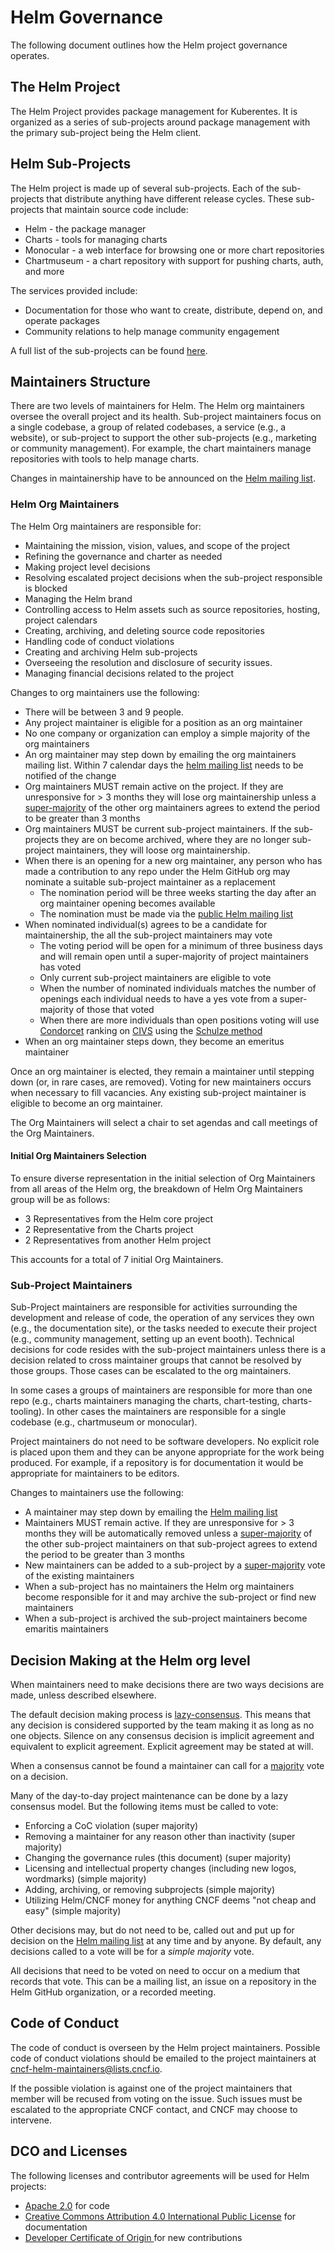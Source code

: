 # Helm Governance

The following document outlines how the Helm project governance operates.

## The Helm Project

The Helm Project provides package management for Kuberentes. It is organized as a series of sub-projects around package management with the primary sub-project being the Helm client.

## Helm Sub-Projects

The Helm project is made up of several sub-projects. Each of the sub-projects that distribute anything have different release cycles. These sub-projects that maintain source code include:

* Helm - the package manager
* Charts - tools for managing charts
* Monocular - a web interface for browsing one or more chart repositories
* Chartmuseum - a chart repository with support for pushing charts, auth, and more

The services provided include:

* Documentation for those who want to create, distribute, depend on, and operate packages
* Community relations to help manage community engagement

A full list of the sub-projects can be found [here](../Sub-Projects.md).

## Maintainers Structure

There are two levels of maintainers for Helm. The Helm org maintainers oversee the overall project and its health. Sub-project maintainers focus on a single codebase, a group of related codebases, a service (e.g., a website), or sub-project to support the other sub-projects (e.g., marketing or community management). For example, the chart maintainers manage repositories with tools to help manage charts.

Changes in maintainership have to be announced on the [Helm mailing list](https://lists.cncf.io/g/cncf-helm).

### Helm Org Maintainers

The Helm Org maintainers are responsible for:

* Maintaining the mission, vision, values, and scope of the project
* Refining the governance and charter as needed
* Making project level decisions
* Resolving escalated project decisions when the sub-project responsible is blocked
* Managing the Helm brand
* Controlling access to Helm assets such as source repositories, hosting, project calendars
* Creating, archiving, and deleting source code repositories
* Handling code of conduct violations
* Creating and archiving Helm sub-projects
* Overseeing the resolution and disclosure of security issues.
* Managing financial decisions related to the project

Changes to org maintainers use the following:

* There will be between 3 and 9 people.
* Any project maintainer is eligible for a position as an org maintainer
* No one company or organization can employ a simple majority of the org maintainers
* An org maintainer may step down by emailing the org maintainers mailing list. Within 7 calendar days the [helm mailing list](https://lists.cncf.io/g/cncf-helm) needs to be notified of the change
* Org maintainers MUST remain active on the project. If they are unresponsive for > 3 months they will lose org maintainership unless a [super-majority](https://en.wikipedia.org/wiki/Supermajority#Two-thirds_vote) of the other org maintainers agrees to extend the period to be greater than 3 months
* Org maintainers MUST be current sub-project maintainers. If the sub-projects they are on become archived, where they are no longer sub-project maintainers, they will loose org maintainership.
* When there is an opening for a new org maintainer, any person who has made a contribution to any repo under the Helm GitHub org may nominate a suitable sub-project maintainer as a replacement
  * The nomination period will be three weeks starting the day after an org maintainer opening becomes available
  * The nomination must be made via the [public Helm mailing list](https://lists.cncf.io/g/cncf-helm/)
* When nominated individual(s) agrees to be a candidate for maintainership, the all the sub-project maintainers may vote
  * The voting period will be open for a minimum of three business days and will remain open until a super-majority of project maintainers has voted
  * Only current sub-project maintainers are eligible to vote
  * When the number of nominated individuals matches the number of openings each individual needs to have a yes vote from a super-majority of those that voted
  * When there are more individuals than open positions voting will use [Condorcet](https://en.wikipedia.org/wiki/Condorcet_method) ranking on [CIVS](http://civs.cs.cornell.edu/) using the [Schulze method](https://en.wikipedia.org/wiki/Schulze_method)
* When an org maintainer steps down, they become an emeritus maintainer

Once an org maintainer is elected, they remain a maintainer until stepping down (or, in rare cases, are removed). Voting for new maintainers occurs when necessary to fill vacancies. Any existing sub-project maintainer is eligible to become an org maintainer.

The Org Maintainers will select a chair to set agendas and call meetings of the Org Maintainers.

#### Initial Org Maintainers Selection

To ensure diverse representation in the initial selection of Org Maintainers from all areas of the Helm org, the breakdown of Helm Org Maintainers group will be as follows:

* 3 Representatives from the Helm core project
* 2 Representative from the Charts project
* 2 Representatives from another Helm project

This accounts for a total of 7 initial Org Maintainers.

### Sub-Project Maintainers

Sub-Project maintainers are responsible for activities surrounding the development and release of code, the operation of any services they own (e.g., the documentation site), or the tasks needed to execute their project (e.g., community management, setting up an event booth). Technical decisions for code resides with the sub-project maintainers unless there is a decision related to cross maintainer groups that cannot be resolved by those groups. Those cases can be escalated to the org maintainers.

In some cases a groups of maintainers are responsible for more than one repo (e.g., charts maintainers managing the charts, chart-testing, charts-tooling). In other cases the maintainers are responsible for a single codebase (e.g., chartmuseum or monocular).

Project maintainers do not need to be software developers. No explicit role is placed upon them and they can be anyone appropriate for the work being produced. For example, if a repository is for documentation it would be appropriate for maintainers to be editors.

Changes to maintainers use the following:

* A maintainer may step down by emailing the [Helm mailing list](https://lists.cncf.io/g/cncf-helm)
* Maintainers MUST remain active. If they are unresponsive for > 3 months they will be automatically removed unless a [super-majority](https://en.wikipedia.org/wiki/Supermajority#Two-thirds_vote) of the other sub-project maintainers on that sub-project agrees to extend the period to be greater than 3 months
* New maintainers can be added to a sub-project by a [super-majority](https://en.wikipedia.org/wiki/Supermajority#Two-thirds_vote) vote of the existing maintainers
* When a sub-project has no maintainers the Helm org maintainers become responsible for it and may archive the sub-project or find new maintainers
* When a sub-project is archived the sub-project maintainers become emaritis maintainers

## Decision Making at the Helm org level

When maintainers need to make decisions there are two ways decisions are made, unless described elsewhere.

The default decision making process is [lazy-consensus](http://communitymgt.wikia.com/wiki/Lazy_consensus). This means that any decision is considered supported by the team making it as long as no one objects. Silence on any consensus decision is implicit agreement and equivalent to explicit agreement. Explicit agreement may be stated at will.

When a consensus cannot be found a maintainer can call for a [majority](https://en.wikipedia.org/wiki/Majority) vote on a decision.

Many of the day-to-day project maintenance can be done by a lazy consensus model. But the following items must be called to vote:

* Enforcing a CoC violation (super majority)
* Removing a maintainer for any reason other than inactivity (super majority)
* Changing the governance rules (this document) (super majority)
* Licensing and intellectual property changes (including new logos, wordmarks) (simple majority)
* Adding, archiving, or removing subprojects (simple majority)
* Utilizing Helm/CNCF money for anything CNCF deems "not cheap and easy" (simple majority)

Other decisions may, but do not need to be, called out and put up for decision on the [Helm mailing list](https://lists.cncf.io/g/cncf-helm) at any time and by anyone. By default, any decisions called to a vote will be for a _simple majority_ vote.

All decisions that need to be voted on need to occur on a medium that records that vote. This can be a mailing list, an issue on a repository in the Helm GitHub organization, or a recorded meeting.

## Code of Conduct

The code of conduct is overseen by the Helm project maintainers. Possible code of conduct violations should be emailed to the project maintainers at cncf-helm-maintainers@lists.cncf.io.

If the possible violation is against one of the project maintainers that member will be recused from voting on the issue. Such issues must be escalated to the appropriate CNCF contact, and CNCF may choose to intervene.

## DCO and Licenses

The following licenses and contributor agreements will be used for Helm projects:

* [Apache 2.0](https://opensource.org/licenses/Apache-2.0) for code
* [Creative Commons Attribution 4.0 International Public License](https://creativecommons.org/licenses/by/4.0/legalcode) for documentation
* [Developer Certificate of Origin ](https://developercertificate.org/) for new contributions